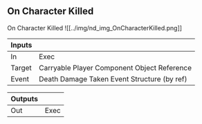 ## On Character Killed
On Character Killed
![[../img/nd_img_OnCharacterKilled.png]]

|Inputs||
|--|--|
| In | Exec |
| Target | Carryable Player Component Object Reference |
| Event | Death Damage Taken Event Structure (by ref) |

|Outputs||
|--|--|
| Out | Exec |
